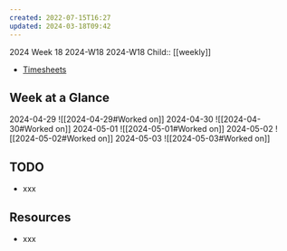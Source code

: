 ```yaml
---
created: 2022-07-15T16:27
updated: 2024-03-18T09:42
---
```

2024 Week 18
2024-W18 2024-W18
Child:: [[weekly]]

- [Timesheets](http://timesheets.mixtelematics.com/MixTimesheetsUI/app/index.html#/TimeSheet)

## Week at a Glance

2024-04-29
![[2024-04-29#Worked on]]
2024-04-30
![[2024-04-30#Worked on]]
2024-05-01
![[2024-05-01#Worked on]]
2024-05-02
![[2024-05-02#Worked on]]
2024-05-03
![[2024-05-03#Worked on]]

## TODO

- xxx

## Resources

- xxx


